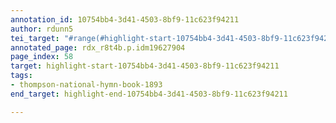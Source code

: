 ```yaml
---
annotation_id: 10754bb4-3d41-4503-8bf9-11c623f94211
author: rdunn5
tei_target: "#range(#highlight-start-10754bb4-3d41-4503-8bf9-11c623f94211, #highlight-end-10754bb4-3d41-4503-8bf9-11c623f94211)"
annotated_page: rdx_r8t4b.p.idm19627904
page_index: 58
target: highlight-start-10754bb4-3d41-4503-8bf9-11c623f94211
tags:
- thompson-national-hymn-book-1893
end_target: highlight-end-10754bb4-3d41-4503-8bf9-11c623f94211

---
```

